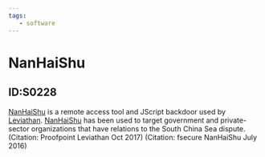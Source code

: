 ```yaml
---
tags:
   - software
---
```

# NanHaiShu
## ID:S0228
[NanHaiShu](/mitre/software/S0228) is a remote access tool and JScript backdoor used by [Leviathan](/mitre/groups/G0065). [NanHaiShu](/mitre/software/S0228) has been used to target government and private-sector organizations that have relations to the South China Sea dispute. (Citation: Proofpoint Leviathan Oct 2017) (Citation: fsecure NanHaiShu July 2016)

